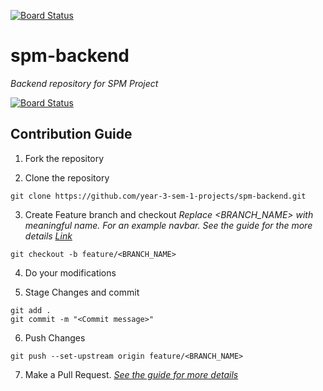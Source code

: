 [![Board Status](https://dev.azure.com/SLIIT-Y3S1/6af1d574-43c2-4757-a687-e53a4e849872/85c2c4ed-31d9-4270-97ae-7c5a220b2f1d/_apis/work/boardbadge/2166ceaf-2f28-443a-9754-a884bb602f02)](https://dev.azure.com/SLIIT-Y3S1/6af1d574-43c2-4757-a687-e53a4e849872/_boards/board/t/85c2c4ed-31d9-4270-97ae-7c5a220b2f1d/Microsoft.RequirementCategory)
# spm-backend
_Backend repository for SPM Project_

[![Board Status](https://dev.azure.com/SLIIT-Y3S1/d52aed57-f0cf-47a2-8940-e17c72afd536/21bd8aa0-1a0b-4261-a8a2-f8998ded5e76/_apis/work/boardbadge/da265296-5379-467f-9d0c-c9176264f565)](https://dev.azure.com/SLIIT-Y3S1/d52aed57-f0cf-47a2-8940-e17c72afd536/_boards/board/t/21bd8aa0-1a0b-4261-a8a2-f8998ded5e76/Microsoft.RequirementCategory/)

## Contribution Guide
1. Fork the repository

2. Clone the repository
```
git clone https://github.com/year-3-sem-1-projects/spm-backend.git
```
3. Create Feature branch and checkout
_Replace <BRANCH_NAME> with meaningful name. For an example navbar. See the guide for the more details [Link](https://www.atlassian.com/git/tutorials/comparing-workflows/feature-branch-workflow)_
```
git checkout -b feature/<BRANCH_NAME>
```
4. Do your modifications

5. Stage Changes and commit
```
git add .
git commit -m "<Commit message>"
```
6. Push Changes 
```
git push --set-upstream origin feature/<BRANCH_NAME>
```
7. Make a Pull Request. 
_[See the guide for more details](https://docs.github.com/en/free-pro-team@latest/github/collaborating-with-issues-and-pull-requests/creating-a-pull-request)_
